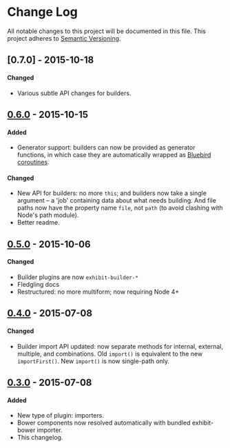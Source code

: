 # Change Log
All notable changes to this project will be documented in this file.
This project adheres to [Semantic Versioning](http://semver.org/).

## [0.7.0] - 2015-10-18
#### Changed
- Various subtle API changes for builders.

## [0.6.0] - 2015-10-15
#### Added
- Generator support: builders can now be provided as generator functions, in which case they are automatically wrapped as [Bluebird coroutines](https://github.com/petkaantonov/bluebird/blob/master/API.md#generators).

#### Changed
- New API for builders: no more `this`; and builders now take a single argument – a 'job' containing data about what needs building. And file paths now have the property name `file`, not `path` (to avoid clashing with Node's path module).
- Better readme.


## [0.5.0] - 2015-10-06
#### Changed
- Builder plugins are now `exhibit-builder-*`
- Fledgling docs
- Restructured: no more multiform; now requiring Node 4+


## [0.4.0] - 2015-07-08
#### Changed
- Builder import API updated: now separate methods for internal, external, multiple, and combinations. Old `import()` is equivalent to the new `importFirst()`. New `import()` is now single-path only.


## [0.3.0] - 2015-07-08
#### Added
- New type of plugin: importers.
- Bower components now resolved automatically with bundled exhibit-bower importer.
- This changelog.


<!-- EXAMPLE:
## [0.0.8] - 2015-02-17
### Changed
- Update year to match in every README example.

### Fixed
- Fix typos in recent README changes.
- Update outdated unreleased diff link.
 -->


[unreleased]: https://github.com/exhibitjs/exhibit/compare/v0.7.0...HEAD
[0.6.0]: https://github.com/exhibitjs/exhibit/compare/v0.6.0...v0.7.0
[0.6.0]: https://github.com/exhibitjs/exhibit/compare/v0.5.0...v0.6.0
[0.5.0]: https://github.com/exhibitjs/exhibit/compare/v0.4.0...v0.5.0
[0.4.0]: https://github.com/exhibitjs/exhibit/compare/v0.3.0...v0.4.0
[0.3.0]: https://github.com/exhibitjs/exhibit/compare/v0.1.0...v0.3.0
